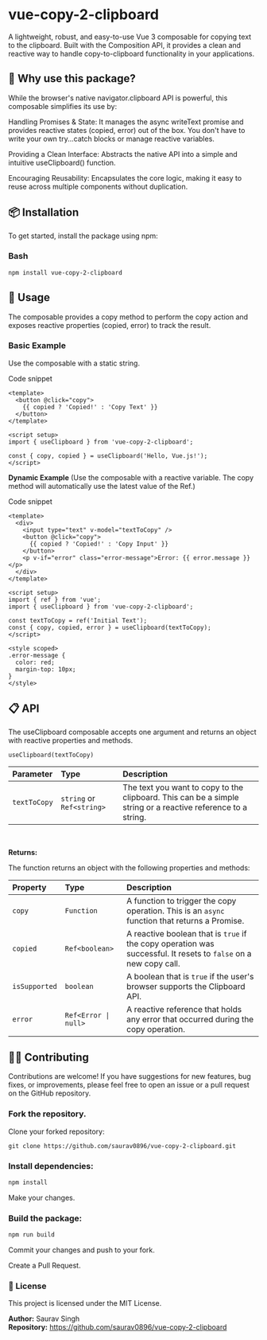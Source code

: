 # vue-copy-2-clipboard
A lightweight, robust, and easy-to-use Vue 3 composable for copying text to the clipboard. Built with the Composition API, it provides a clean and reactive way to handle copy-to-clipboard functionality in your applications.

## 🤔 Why use this package?
  While the browser's native navigator.clipboard API is powerful, this composable simplifies its use by:

  Handling Promises & State: It manages the async writeText promise and provides reactive states (copied, error) out of the box. You don't have to write your own try...catch blocks or manage reactive variables.

  Providing a Clean Interface: Abstracts the native API into a simple and intuitive useClipboard() function.

  Encouraging Reusability: Encapsulates the core logic, making it easy to reuse across multiple components without duplication.

## 📦 Installation
To get started, install the package using npm:

### Bash
```bash
npm install vue-copy-2-clipboard
```

## 🚀 Usage
The composable provides a copy method to perform the copy action and exposes reactive properties (copied, error) to track the result.

### Basic Example
Use the composable with a static string.

Code snippet
```vue
<template>
  <button @click="copy">
    {{ copied ? 'Copied!' : 'Copy Text' }}
  </button>
</template>

<script setup>
import { useClipboard } from 'vue-copy-2-clipboard';

const { copy, copied } = useClipboard('Hello, Vue.js!');
</script>
```

**Dynamic Example**
(Use the composable with a reactive variable. The copy method will automatically use the latest value of the Ref.)

Code snippet
```vue
<template>
  <div>
    <input type="text" v-model="textToCopy" />
    <button @click="copy">
      {{ copied ? 'Copied!' : 'Copy Input' }}
    </button>
    <p v-if="error" class="error-message">Error: {{ error.message }}</p>
  </div>
</template>

<script setup>
import { ref } from 'vue';
import { useClipboard } from 'vue-copy-2-clipboard';

const textToCopy = ref('Initial Text');
const { copy, copied, error } = useClipboard(textToCopy);
</script>

<style scoped>
.error-message {
  color: red;
  margin-top: 10px;
}
</style>
```

## 📋 API
The useClipboard composable accepts one argument and returns an object with reactive properties and methods.

`useClipboard(textToCopy)`

| Parameter | Type | Description |
| :--- | :--- | :--- |
| `textToCopy` | `string` or `Ref<string>` | The text you want to copy to the clipboard. This can be a simple string or a reactive reference to a string. |

<br>

**Returns:**

The function returns an object with the following properties and methods:

| Property | Type | Description |
| :--- | :--- | :--- |
| `copy` | `Function` | A function to trigger the copy operation. This is an `async` function that returns a Promise. |
| `copied` | `Ref<boolean>` | A reactive boolean that is `true` if the copy operation was successful. It resets to `false` on a new copy call. |
| `isSupported` | `boolean` | A boolean that is `true` if the user's browser supports the Clipboard API. |
| `error` | `Ref<Error \| null>` | A reactive reference that holds any error that occurred during the copy operation. |

## 🧑‍💻 Contributing
Contributions are welcome! If you have suggestions for new features, bug fixes, or improvements, please feel free to open an issue or a pull request on the GitHub repository.

### Fork the repository.

Clone your forked repository: 
```git
git clone https://github.com/saurav0896/vue-copy-2-clipboard.git
```

### Install dependencies: 
```bash
npm install
```

Make your changes.

### Build the package:
```bash
npm run build
```

Commit your changes and push to your fork.

Create a Pull Request.

### 📝 License
This project is licensed under the MIT License.

**Author:** Saurav Singh
<br>
**Repository:** https://github.com/saurav0896/vue-copy-2-clipboard
